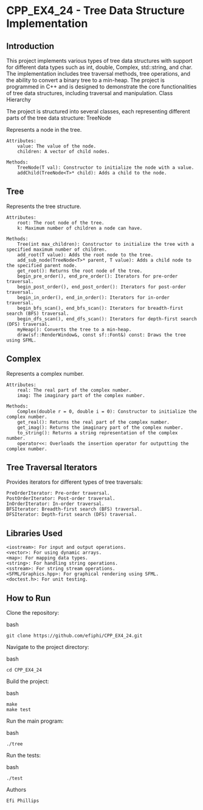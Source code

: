 # CPP_EX4_24 - Tree Data Structure Implementation
## Introduction

This project implements various types of tree data structures with support for different data types such as int, double, Complex, std::string, and char. The implementation includes tree traversal methods, tree operations, and the ability to convert a binary tree to a min-heap. The project is programmed in C++ and is designed to demonstrate the core functionalities of tree data structures, including traversal and manipulation.
Class Hierarchy

The project is structured into several classes, each representing different parts of the tree data structure:
TreeNode

Represents a node in the tree.

    Attributes:
        value: The value of the node.
        children: A vector of child nodes.

    Methods:
        TreeNode(T val): Constructor to initialize the node with a value.
        addChild(TreeNode<T>* child): Adds a child to the node.

## Tree

Represents the tree structure.

    Attributes:
        root: The root node of the tree.
        k: Maximum number of children a node can have.

    Methods:
        Tree(int max_children): Constructor to initialize the tree with a specified maximum number of children.
        add_root(T value): Adds the root node to the tree.
        add_sub_node(TreeNode<T>* parent, T value): Adds a child node to the specified parent node.
        get_root(): Returns the root node of the tree.
        begin_pre_order(), end_pre_order(): Iterators for pre-order traversal.
        begin_post_order(), end_post_order(): Iterators for post-order traversal.
        begin_in_order(), end_in_order(): Iterators for in-order traversal.
        begin_bfs_scan(), end_bfs_scan(): Iterators for breadth-first search (BFS) traversal.
        begin_dfs_scan(), end_dfs_scan(): Iterators for depth-first search (DFS) traversal.
        myHeap(): Converts the tree to a min-heap.
        draw(sf::RenderWindow&, const sf::Font&) const: Draws the tree using SFML.

## Complex

Represents a complex number.

    Attributes:
        real: The real part of the complex number.
        imag: The imaginary part of the complex number.

    Methods:
        Complex(double r = 0, double i = 0): Constructor to initialize the complex number.
        get_real(): Returns the real part of the complex number.
        get_imag(): Returns the imaginary part of the complex number.
        to_string(): Returns a string representation of the complex number.
        operator<<: Overloads the insertion operator for outputting the complex number.

## Tree Traversal Iterators

Provides iterators for different types of tree traversals:

    PreOrderIterator: Pre-order traversal.
    PostOrderIterator: Post-order traversal.
    InOrderIterator: In-order traversal.
    BFSIterator: Breadth-first search (BFS) traversal.
    DFSIterator: Depth-first search (DFS) traversal.

## Libraries Used

    <iostream>: For input and output operations.
    <vector>: For using dynamic arrays.
    <map>: For mapping data types.
    <string>: For handling string operations.
    <sstream>: For string stream operations.
    <SFML/Graphics.hpp>: For graphical rendering using SFML.
    <doctest.h>: For unit testing.

## How to Run
Clone the repository:

bash

    git clone https://github.com/efiphi/CPP_EX4_24.git

Navigate to the project directory:

bash

    cd CPP_EX4_24

Build the project:

bash

    make
    make test

Run the main program:

bash

    ./tree

Run the tests:

bash

    ./test

Authors

    Efi Phillips
